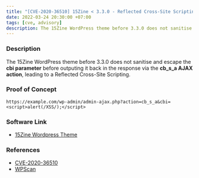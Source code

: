 ```yaml
---
title: "[CVE-2020-36510] 15Zine < 3.3.0 - Reflected Cross-Site Scripting"
date: 2022-03-24 20:30:00 +07:00
tags: [cve, advisory]
description: The 15Zine WordPress theme before 3.3.0 does not sanitise and escape the cbi parameter before outputing it back in the response via the cb_s_a AJAX action, leading to a Reflected Cross-Site Scripting.
---
```


### Description
The 15Zine WordPress theme before 3.3.0 does not sanitise and escape the **cbi parameter** before outputing it back in the response via the **cb_s_a AJAX action**, leading to a Reflected Cross-Site Scripting.

### Proof of Concept
`https://example.com/wp-admin/admin-ajax.php?action=cb_s_a&cbi=<script>alert(/XSS/);</script>`

### Software Link
- [15Zine Wordpress Theme](https://themeforest.net/item/15zine-hd-magazine-newspaper-wordpress-theme/10802918)

### References
- [CVE-2020-36510](https://cve.mitre.org/cgi-bin/cvename.cgi?name=CVE-2020-36510)
- [WPScan](https://wpscan.com/vulnerability/d1dbc6d7-7488-40c2-bc38-0674ea5b3c95)